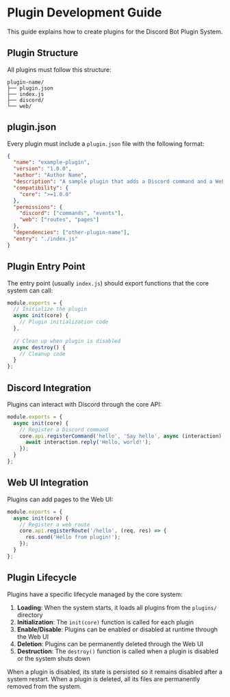 # Plugin Development Guide

This guide explains how to create plugins for the Discord Bot Plugin System.

## Plugin Structure

All plugins must follow this structure:

```
plugin-name/
├── plugin.json
├── index.js
├── discord/
└── web/
```

## plugin.json

Every plugin must include a `plugin.json` file with the following format:

```json
{
  "name": "example-plugin",
  "version": "1.0.0",
  "author": "Author Name",
  "description": "A sample plugin that adds a Discord command and a Web UI page.",
  "compatibility": {
    "core": ">=1.0.0"
  },
  "permissions": {
    "discord": ["commands", "events"],
    "web": ["routes", "pages"]
  },
  "dependencies": ["other-plugin-name"],
  "entry": "./index.js"
}
```

## Plugin Entry Point

The entry point (usually `index.js`) should export functions that the core system can call:

```javascript
module.exports = {
  // Initialize the plugin
  async init(core) {
    // Plugin initialization code
  },
  
  // Clean up when plugin is disabled
  async destroy() {
    // Cleanup code
  }
};
```

## Discord Integration

Plugins can interact with Discord through the core API:

```javascript
module.exports = {
  async init(core) {
    // Register a Discord command
    core.api.registerCommand('hello', 'Say hello', async (interaction) => {
      await interaction.reply('Hello, world!');
    });
  }
};
```

## Web UI Integration

Plugins can add pages to the Web UI:

```javascript
module.exports = {
  async init(core) {
    // Register a web route
    core.api.registerRoute('/hello', (req, res) => {
      res.send('Hello from plugin!');
    });
  }
};
```

## Plugin Lifecycle

Plugins have a specific lifecycle managed by the core system:

1. **Loading**: When the system starts, it loads all plugins from the `plugins/` directory
2. **Initialization**: The `init(core)` function is called for each plugin
3. **Enable/Disable**: Plugins can be enabled or disabled at runtime through the Web UI
4. **Deletion**: Plugins can be permanently deleted through the Web UI
5. **Destruction**: The `destroy()` function is called when a plugin is disabled or the system shuts down

When a plugin is disabled, its state is persisted so it remains disabled after a system restart.
When a plugin is deleted, all its files are permanently removed from the system.